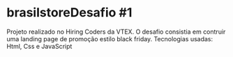# brasilstoreDesafio #1

Projeto realizado no Hiring Coders da VTEX. O desafio consistia em contruir uma landing page de promoção estilo black friday.
Tecnologias usadas: Html, Css e JavaScript
